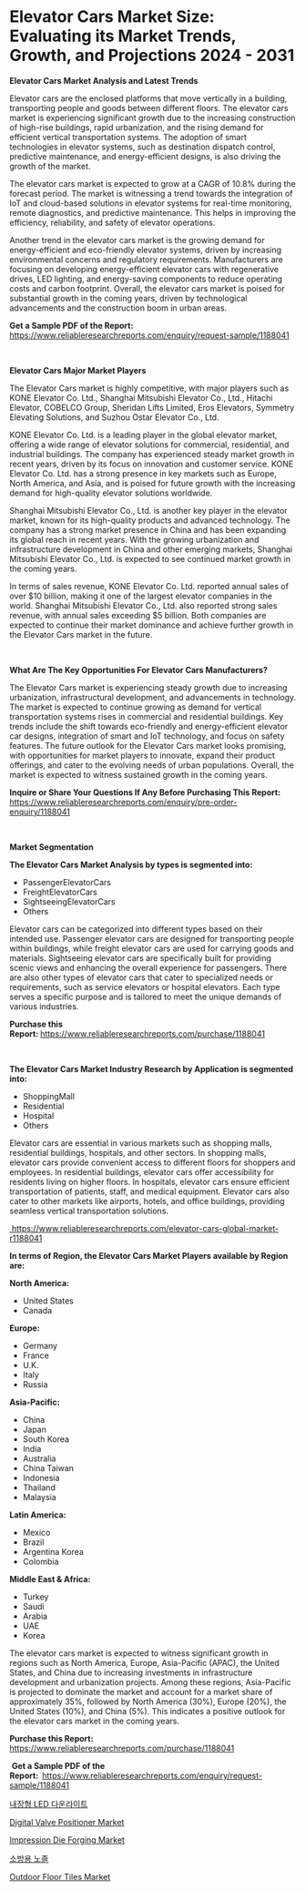<p><h1>Elevator Cars Market Size: Evaluating its Market Trends, Growth, and Projections 2024 - 2031</h1></p><p><strong>Elevator Cars Market Analysis and Latest Trends</strong></p>
<p><p>Elevator cars are the enclosed platforms that move vertically in a building, transporting people and goods between different floors. The elevator cars market is experiencing significant growth due to the increasing construction of high-rise buildings, rapid urbanization, and the rising demand for efficient vertical transportation systems. The adoption of smart technologies in elevator systems, such as destination dispatch control, predictive maintenance, and energy-efficient designs, is also driving the growth of the market.</p><p>The elevator cars market is expected to grow at a CAGR of 10.8% during the forecast period. The market is witnessing a trend towards the integration of IoT and cloud-based solutions in elevator systems for real-time monitoring, remote diagnostics, and predictive maintenance. This helps in improving the efficiency, reliability, and safety of elevator operations.</p><p>Another trend in the elevator cars market is the growing demand for energy-efficient and eco-friendly elevator systems, driven by increasing environmental concerns and regulatory requirements. Manufacturers are focusing on developing energy-efficient elevator cars with regenerative drives, LED lighting, and energy-saving components to reduce operating costs and carbon footprint. Overall, the elevator cars market is poised for substantial growth in the coming years, driven by technological advancements and the construction boom in urban areas.</p></p>
<p><strong>Get a Sample PDF of the Report:&nbsp;</strong> <a href="https://www.reliableresearchreports.com/enquiry/request-sample/1188041">https://www.reliableresearchreports.com/enquiry/request-sample/1188041</a></p>
<p>&nbsp;</p>
<p><strong>Elevator Cars Major Market Players</strong></p>
<p><p>The Elevator Cars market is highly competitive, with major players such as KONE Elevator Co. Ltd., Shanghai Mitsubishi Elevator Co., Ltd., Hitachi Elevator, COBELCO Group, Sheridan Lifts Limited, Eros Elevators, Symmetry Elevating Solutions, and Suzhou Ostar Elevator Co., Ltd. </p><p>KONE Elevator Co. Ltd. is a leading player in the global elevator market, offering a wide range of elevator solutions for commercial, residential, and industrial buildings. The company has experienced steady market growth in recent years, driven by its focus on innovation and customer service. KONE Elevator Co. Ltd. has a strong presence in key markets such as Europe, North America, and Asia, and is poised for future growth with the increasing demand for high-quality elevator solutions worldwide.</p><p>Shanghai Mitsubishi Elevator Co., Ltd. is another key player in the elevator market, known for its high-quality products and advanced technology. The company has a strong market presence in China and has been expanding its global reach in recent years. With the growing urbanization and infrastructure development in China and other emerging markets, Shanghai Mitsubishi Elevator Co., Ltd. is expected to see continued market growth in the coming years.</p><p>In terms of sales revenue, KONE Elevator Co. Ltd. reported annual sales of over $10 billion, making it one of the largest elevator companies in the world. Shanghai Mitsubishi Elevator Co., Ltd. also reported strong sales revenue, with annual sales exceeding $5 billion. Both companies are expected to continue their market dominance and achieve further growth in the Elevator Cars market in the future.</p></p>
<p>&nbsp;</p>
<p><strong>What Are The Key Opportunities For Elevator Cars Manufacturers?</strong></p>
<p><p>The Elevator Cars market is experiencing steady growth due to increasing urbanization, infrastructural development, and advancements in technology. The market is expected to continue growing as demand for vertical transportation systems rises in commercial and residential buildings. Key trends include the shift towards eco-friendly and energy-efficient elevator car designs, integration of smart and IoT technology, and focus on safety features. The future outlook for the Elevator Cars market looks promising, with opportunities for market players to innovate, expand their product offerings, and cater to the evolving needs of urban populations. Overall, the market is expected to witness sustained growth in the coming years.</p></p>
<p><strong>Inquire or Share Your Questions If Any Before Purchasing This Report:</strong> <a href="https://www.reliableresearchreports.com/enquiry/pre-order-enquiry/1188041">https://www.reliableresearchreports.com/enquiry/pre-order-enquiry/1188041</a></p>
<p>&nbsp;</p>
<p><strong>Market Segmentation</strong></p>
<p><strong>The Elevator Cars Market Analysis by types is segmented into:</strong></p>
<p><ul><li>PassengerElevatorCars</li><li>FreightElevatorCars</li><li>SightseeingElevatorCars</li><li>Others</li></ul></p>
<p><p>Elevator cars can be categorized into different types based on their intended use. Passenger elevator cars are designed for transporting people within buildings, while freight elevator cars are used for carrying goods and materials. Sightseeing elevator cars are specifically built for providing scenic views and enhancing the overall experience for passengers. There are also other types of elevator cars that cater to specialized needs or requirements, such as service elevators or hospital elevators. Each type serves a specific purpose and is tailored to meet the unique demands of various industries.</p></p>
<p><strong>Purchase this Report:&nbsp;</strong><a href="https://www.reliableresearchreports.com/purchase/1188041">https://www.reliableresearchreports.com/purchase/1188041</a></p>
<p>&nbsp;</p>
<p><strong>The Elevator Cars Market Industry Research by Application is segmented into:</strong></p>
<p><ul><li>ShoppingMall</li><li>Residential</li><li>Hospital</li><li>Others</li></ul></p>
<p><p>Elevator cars are essential in various markets such as shopping malls, residential buildings, hospitals, and other sectors. In shopping malls, elevator cars provide convenient access to different floors for shoppers and employees. In residential buildings, elevator cars offer accessibility for residents living on higher floors. In hospitals, elevator cars ensure efficient transportation of patients, staff, and medical equipment. Elevator cars also cater to other markets like airports, hotels, and office buildings, providing seamless vertical transportation solutions.</p></p>
<p><a href="https://www.reliableresearchreports.com/elevator-cars-global-market-r1188041">&nbsp;https://www.reliableresearchreports.com/elevator-cars-global-market-r1188041</a></p>
<p><strong>In terms of Region, the Elevator Cars Market Players available by Region are:</strong></p>
<p>
    <p> <strong> North America: </strong>
        <ul>
            <li>United States</li>
            <li>Canada</li>
        </ul>
        </p> 
    <p> <strong> Europe: </strong>
        <ul>
            <li>Germany</li>
            <li>France</li>
            <li>U.K.</li>
            <li>Italy</li>
            <li>Russia</li>
        </ul>
        </p> 
    <p> <strong> Asia-Pacific: </strong>
        <ul>
            <li>China</li>
            <li>Japan</li>
            <li>South Korea</li>
            <li>India</li>
            <li>Australia</li>
            <li>China Taiwan</li>
            <li>Indonesia</li>
            <li>Thailand</li>
            <li>Malaysia</li>
        </ul>
        </p> 
    <p> <strong> Latin America: </strong>
        <ul>
            <li>Mexico</li>
            <li>Brazil</li>
            <li>Argentina Korea</li>
            <li>Colombia</li>
        </ul>
        </p> 
    <p> <strong> Middle East & Africa: </strong>
        <ul>
            <li>Turkey</li>
            <li>Saudi</li>
            <li>Arabia</li>
            <li>UAE</li>
            <li>Korea</li>
        </ul>
    </p>
    </p>
<p><p>The elevator cars market is expected to witness significant growth in regions such as North America, Europe, Asia-Pacific (APAC), the United States, and China due to increasing investments in infrastructure development and urbanization projects. Among these regions, Asia-Pacific is projected to dominate the market and account for a market share of approximately 35%, followed by North America (30%), Europe (20%), the United States (10%), and China (5%). This indicates a positive outlook for the elevator cars market in the coming years.</p></p>
<p><strong>Purchase this Report: </strong><a href="https://www.reliableresearchreports.com/purchase/1188041">https://www.reliableresearchreports.com/purchase/1188041</a></p>
<p>&nbsp;<strong>Get a Sample PDF of the Report:&nbsp;&nbsp;</strong><a href="https://www.reliableresearchreports.com/enquiry/request-sample/1188041">https://www.reliableresearchreports.com/enquiry/request-sample/1188041</a></p>
<p><strong></strong></p>
<p><p><a href="https://github.com/Penelolack456456/Market-Research-Report-List-1/blob/main/465408432404.md">내장형 LED 다운라이트</a></p><p><a href="https://github.com/johnbach50/Market-Research-Report-List-3/blob/main/digital-valve-positioner-market.md">Digital Valve Positioner Market</a></p><p><a href="https://issuu.com/reportprime-2/docs/impression-die-forging-market-size-2030.pptx">Impression Die Forging Market</a></p><p><a href="https://github.com/vsr06p4p49/Market-Research-Report-List-1/blob/main/339363532403.md">소방용 노즐</a></p><p><a href="https://issuu.com/reportprime-2/docs/outdoor-floor-tiles-market-size-2030.pptx">Outdoor Floor Tiles Market</a></p></p>
